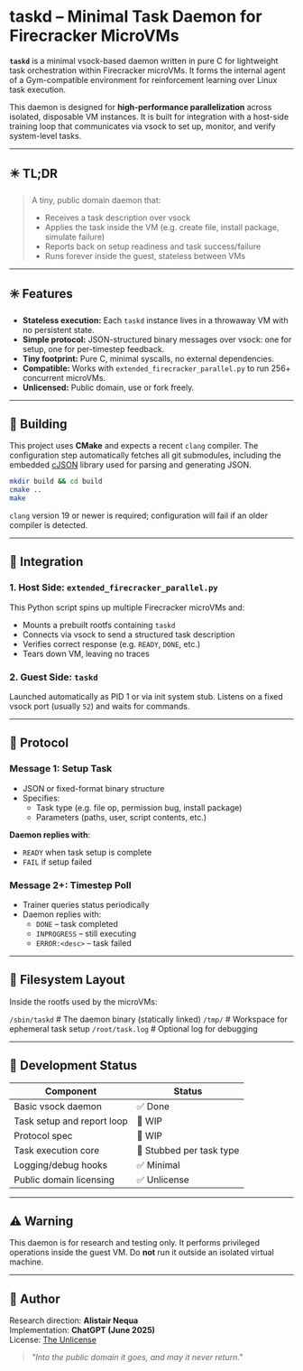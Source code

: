 # taskd – Minimal Task Daemon for Firecracker MicroVMs

**`taskd`** is a minimal vsock-based daemon written in pure C for lightweight task orchestration within Firecracker microVMs. It forms the internal agent of a Gym-compatible environment for reinforcement learning over Linux task execution.

This daemon is designed for **high-performance parallelization** across isolated, disposable VM instances. It is built for integration with a host-side training loop that communicates via vsock to set up, monitor, and verify system-level tasks.

---

## ✴️ TL;DR

> A tiny, public domain daemon that:
> - Receives a task description over vsock
> - Applies the task inside the VM (e.g. create file, install package, simulate failure)
> - Reports back on setup readiness and task success/failure
> - Runs forever inside the guest, stateless between VMs

---

## ✳️ Features

- **Stateless execution:** Each `taskd` instance lives in a throwaway VM with no persistent state.
- **Simple protocol:** JSON-structured binary messages over vsock: one for setup, one for per-timestep feedback.
- **Tiny footprint:** Pure C, minimal syscalls, no external dependencies.
- **Compatible:** Works with `extended_firecracker_parallel.py` to run 256+ concurrent microVMs.
- **Unlicensed:** Public domain, use or fork freely.

---

## 🔨 Building

This project uses **CMake** and expects a recent `clang` compiler. The
configuration step automatically fetches all git submodules, including the
embedded [cJSON](https://github.com/DaveGamble/cJSON) library used for parsing
and generating JSON.

```bash
mkdir build && cd build
cmake ..
make
```

`clang` version 19 or newer is required; configuration will fail if an
older compiler is detected.

---

## 🔧 Integration

### 1. Host Side: `extended_firecracker_parallel.py`
This Python script spins up multiple Firecracker microVMs and:
- Mounts a prebuilt rootfs containing `taskd`
- Connects via vsock to send a structured task description
- Verifies correct response (e.g. `READY`, `DONE`, etc.)
- Tears down VM, leaving no traces

### 2. Guest Side: `taskd`
Launched automatically as PID 1 or via init system stub. Listens on a fixed vsock port (usually `52`) and waits for commands.

---

## 📡 Protocol

### Message 1: Setup Task

- JSON or fixed-format binary structure
- Specifies:
  - Task type (e.g. file op, permission bug, install package)
  - Parameters (paths, user, script contents, etc.)

**Daemon replies with**:
- `READY` when task setup is complete
- `FAIL` if setup failed

### Message 2+: Timestep Poll

- Trainer queries status periodically
- Daemon replies with:
  - `DONE` – task completed
  - `INPROGRESS` – still executing
  - `ERROR:<desc>` – task failed

---

## 📂 Filesystem Layout

Inside the rootfs used by the microVMs:

`/sbin/taskd` # The daemon binary (statically linked)
`/tmp/` # Workspace for ephemeral task setup
`/root/task.log` # Optional log for debugging


---

## 🔬 Development Status

| Component | Status     |
|----------|-------------|
| Basic vsock daemon | ✅ Done |
| Task setup and report loop | 🔄 WIP |
| Protocol spec | 🔄 WIP |
| Task execution core | 🚧 Stubbed per task type |
| Logging/debug hooks | ✅ Minimal |
| Public domain licensing | ✅ Unlicense |

---

## ⚠️ Warning

This daemon is for research and testing only. It performs privileged operations inside the guest VM. Do **not** run it outside an isolated virtual machine.

---

## 👤 Author

Research direction: **Alistair Nequa**  
Implementation: **ChatGPT (June 2025)**  
License: [The Unlicense](https://unlicense.org)

> *"Into the public domain it goes, and may it never return."*
